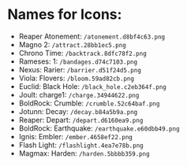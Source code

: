 # Names for Icons:
 * Reaper Atonement: `/atonement.d8bf4c63.png`
 * Magno 2: `/attract.28bb1ec5.png`
 * Chrono Time: `/backtrack.8dfc78f2.png`
 * Rameses: 1: `/bandages.d74c7103.png`
 * Nexus: Rarier: `/barrier.d51f24d5.png`
 * Viola: Flovers: `/bloom.59ad82cb.png`
 * Euclid: Black Hole: `/black_hole.c2eb364f.png`
 * Joult: charge1: `/charge.34944622.png`
 * BoldRock: Crumble: `/crumble.52c64baf.png`
 * Jotunn: Decay: `/decay.b84a5b9a.png`
 * Reaper: Depart: `/depart.d6160ea9.png`
 * BoldRock: Earthquake: `/earthquake.e60dbb49.png`
 * Ignis: Embler: `/ember.4658ef22.png`
 * Flash Light: `/flashlight.4ea7e78b.png`
 * Magmax: Harden: `/harden.5bbbb359.png`
